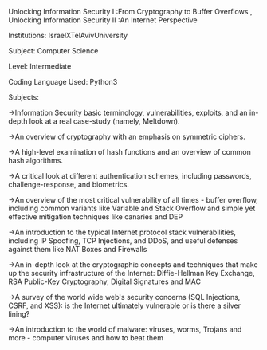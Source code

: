 Unlocking Information Security I :From Cryptography to Buffer Overflows , 
Unlocking Information Security II :An Internet Perspective
    
Institutions: IsraelXTelAvivUniversity

Subject: Computer Science

Level: Intermediate

Coding Language Used: Python3

Subjects:

->Information Security basic terminology, vulnerabilities, exploits, and an in-depth look at a real case-study (namely, Meltdown).

->An overview of cryptography with an emphasis on symmetric ciphers.

->A high-level examination of hash functions and an overview of common hash algorithms.

->A critical look at different authentication schemes, including passwords, challenge-response, and biometrics.

->An overview of the most critical vulnerability of all times - buffer overflow, including common variants like Variable and Stack Overflow and simple yet effective mitigation techniques like canaries and DEP

->An introduction to the typical Internet protocol stack vulnerabilities, including IP Spoofing, TCP Injections, and DDoS, and useful defenses against them like NAT Boxes and Firewalls

->An in-depth look at the cryptographic concepts and techniques that make up the security infrastructure of the Internet: Diffie-Hellman Key Exchange, RSA Public-Key Cryptography, Digital Signatures and MAC

->A survey of the world wide web's security concerns (SQL Injections, CSRF, and XSS): is the Internet ultimately vulnerable or is there a silver lining?

->An introduction to the world of malware: viruses, worms, Trojans and more - computer viruses and how to beat them

